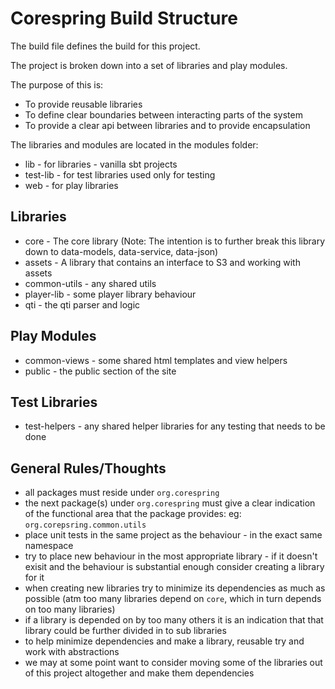 # Corespring Build Structure

The build file defines the build for this project.

The project is broken down into a set of libraries and play modules.

The purpose of this is:
* To provide reusable libraries
* To define clear boundaries between interacting parts of the system
* To provide a clear api between libraries and to provide encapsulation

The libraries and modules are located in the modules folder:
* lib - for libraries - vanilla sbt projects
* test-lib - for test libraries used only for testing
* web - for play libraries


## Libraries

* core - The core library (Note: The intention is to further break this library down to data-models, data-service, data-json)
* assets - A library that contains an interface to S3 and working with assets
* common-utils - any shared utils
* player-lib - some player library behaviour
* qti - the qti parser and logic

## Play Modules

* common-views - some shared html templates and view helpers
* public - the public section of the site

## Test Libraries

* test-helpers - any shared helper libraries for any testing that needs to be done

## General Rules/Thoughts

* all packages must reside under `org.corespring`
* the next package(s) under `org.corespring` must give a clear indication of the functional area that the package provides: eg: `org.corepsring.common.utils`
* place unit tests in the same project as the behaviour - in the exact same namespace
* try to place new behaviour in the most appropriate library - if it doesn't exisit and the behaviour is substantial enough consider creating a library for it
* when creating new libraries try to minimize its dependencies as much as possible (atm too many libraries depend on `core`, which in turn depends on too many libraries)
* if a library is depended on by too many others it is an indication that that library could be further divided in to sub libraries
* to help minimize dependencies and make a library, reusable try and work with abstractions
* we may at some point want to consider moving some of the libraries out of this project altogether and make them dependencies